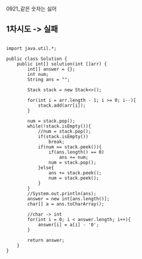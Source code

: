 0921_같은 숫자는 싫어
## 1차시도 -> 실패   

<pre>
<code>
import java.util.*;

public class Solution {
    public int[] solution(int []arr) {
        int[] answer = {};
        int num;
        String ans = "";
        
        Stack<Integer> stack = new Stack<>();
        
        for(int i = arr.length - 1; i >= 0; i--){
            stack.add(arr[i]);
        }
        
        num = stack.pop();
        while(!stack.isEmpty()){
            //num = stack.pop();
            if(stack.isEmpty())
                break;
            if(num == stack.peek()){
                if(ans.length() == 0)
                    ans += num;
                num = stack.pop();
            }else{
                ans += stack.peek();
                num = stack.peek();
            }
        }
        //System.out.println(ans);
        answer = new int[ans.length()];
        char[] a = ans.toCharArray();
        
        //char -> int
        for(int i = 0; i < answer.length; i++){
            answer[i] = a[i] - '0';
        }
       
        return answer;
    }
} 
</code>
</pre>

